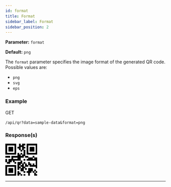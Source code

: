 ```yaml
---
id: format
title: Format
sidebar_label: Format
sidebar_position: 2
---
```


**Parameter:** `format`

**Default:** `png`

The `format` parameter specifies the image format of the generated QR code. Possible values are:
- `png`
- `svg`
- `eps`

### Example

GET
```http
/api/qr?data=sample-data&format=png
```

### Response(s)

<img class="example-qr" src="/img/examples/format.png" alt="Format Example" />

<hr />

